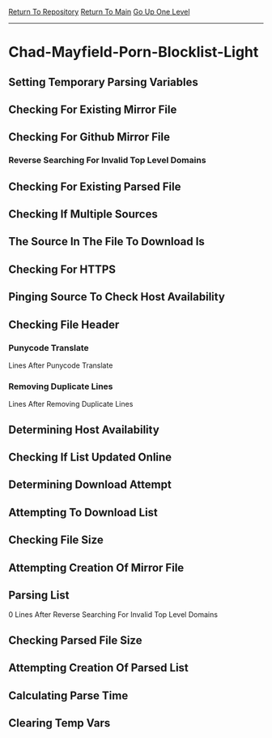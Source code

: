 [Return To Repository](https://github.com/DigitalWarrior/piholeparser/)
[Return To Main](https://github.com/DigitalWarrior/piholeparser/blob/master/RecentRunLogs/Mainlog.md)
[Go Up One Level](https://github.com/DigitalWarrior/piholeparser/blob/master/RecentRunLogs/TopLevelScripts/30-Processing-External-Blacklists.md)
____________________________________
# Chad-Mayfield-Porn-Blocklist-Light
## Setting Temporary Parsing Variables
## Checking For Existing Mirror File
## Checking For Github Mirror File
### Reverse Searching For Invalid Top Level Domains
## Checking For Existing Parsed File
## Checking If Multiple Sources
## The Source In The File To Download Is
## Checking For HTTPS
## Pinging Source To Check Host Availability
## Checking File Header
### Punycode Translate
 Lines After Punycode Translate
### Removing Duplicate Lines
 Lines After Removing Duplicate Lines
## Determining Host Availability
## Checking If List Updated Online
## Determining Download Attempt
## Attempting To Download List
## Checking File Size
## Attempting Creation Of Mirror File
## Parsing List
0 Lines After Reverse Searching For Invalid Top Level Domains
## Checking Parsed File Size
## Attempting Creation Of Parsed List
## Calculating Parse Time
## Clearing Temp Vars
